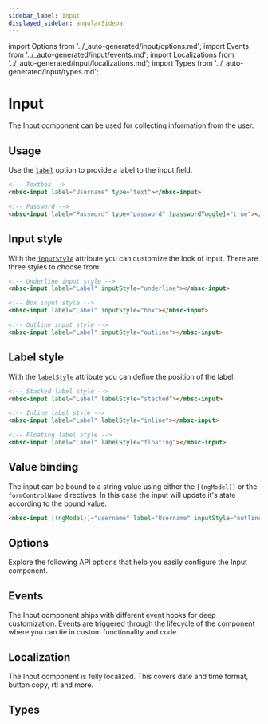 ```yaml
---
sidebar_label: Input
displayed_sidebar: angularSidebar
---
```


import Options from '../\_auto-generated/input/options.md';
import Events from '../\_auto-generated/input/events.md';
import Localizations from '../\_auto-generated/input/localizations.md';
import Types from '../\_auto-generated/input/types.md';

# Input

The Input component can be used for collecting information from the user.

## Usage

Use the [`label`](#opt-label) option to provide a label to the input field.

```html
<!-- Textbox -->
<mbsc-input label="Username" type="text"></mbsc-input>

<!-- Password -->
<mbsc-input label="Password" type="password" [passwordToggle]="true"></mbsc-input>
```

## Input style

With the [`inputStyle`](#opt-inputStyle) attribute you can customize the look of input. There are three styles to choose from:

```html
<!-- Underline input style -->
<mbsc-input label="Label" inputStyle="underline"></mbsc-input>

<!-- Box input style -->
<mbsc-input label="Label" inputStyle="box"></mbsc-input>

<!-- Outline input style -->
<mbsc-input label="Label" inputStyle="outline"></mbsc-input>
```

## Label style

With the [`labelStyle`](#opt-labelStyle) attribute you can define the position of the label.

```html
<!-- Stacked label style -->
<mbsc-input label="Label" labelStyle="stacked"></mbsc-input>

<!-- Inline label style -->
<mbsc-input label="Label" labelStyle="inline"></mbsc-input>

<!-- Floating label style -->
<mbsc-input label="Label" labelStyle="floating"></mbsc-input>
```

## Value binding

The input can be bound to a string value using either the `[(ngModel)]` or the `formControlName` directives. In this case the input will update it's state according to the bound value.

```html
<mbsc-input [(ngModel)]="username" label="Username" inputStyle="outline" labelStyle="floating"></mbsc-input>
```

<div className="option-list">

## Options
Explore the following API options that help you easily configure the Input component.

<Options />

## Events
The Input component ships with different event hooks for deep customization. Events are triggered through the lifecycle of the component where you can tie in custom functionality and code.

<Events />

## Localization
The Input component is fully localized. This covers date and time format, button copy, rtl and more.

<Localizations />

## Types

<Types />

</div>
